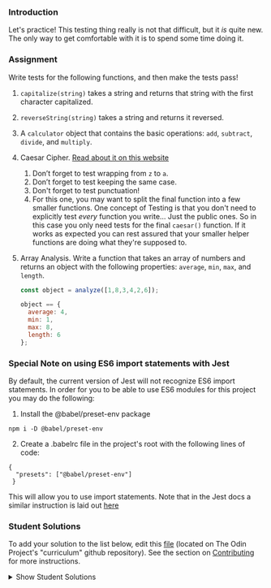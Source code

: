 ### Introduction
Let's practice!  This testing thing really is not that difficult, but it _is_ quite new.  The only way to get comfortable with it is to spend some time doing it.

### Assignment

<div class="lesson-content__panel" markdown="1">
Write tests for the following functions, and then make the tests pass!

1. `capitalize(string)` takes a string and returns that string with the first character capitalized.

2. `reverseString(string)` takes a string and returns it reversed.

3. A `calculator` object that contains the basic operations: `add`, `subtract`, `divide`, and `multiply`.

4. Caesar Cipher. [Read about it on this website](http://practicalcryptography.com/ciphers/caesar-cipher/)

   1. Don’t forget to test wrapping from `z` to `a`.
   2. Don’t forget to test keeping the same case.
   3. Don't forget to test punctuation!
   4. For this one, you may want to split the final function into a few smaller functions.  One concept of Testing is that you don't need to explicitly test _every_ function you write... Just the public ones.  So in this case you only need tests for the final `caesar()` function.  If it works as expected you can rest assured that your smaller helper functions are doing what they're supposed to.

5. Array Analysis.  Write a function that takes an array of numbers and returns an object with the following properties: `average`, `min`, `max`, and `length`.

   ~~~javascript
   const object = analyze([1,8,3,4,2,6]);

   object == {
     average: 4,
     min: 1,
     max: 8,
     length: 6
   };
   ~~~
</div>

### Special Note on using ES6 import statements with Jest

By default, the current version of Jest will not recognize ES6 import statements. In order for you to be able to use ES6 modules for this project you may do the following:

1. Install the @babel/preset-env package


```
npm i -D @babel/preset-env
```

2. Create a .babelrc file in the project's root with the following lines of code:

```
{
  "presets": ["@babel/preset-env"]
 }
```

This will allow you to use import statements. Note that in the Jest docs a similar instruction is laid out [here](https://jestjs.io/docs/en/getting-started#using-babel)

###  Student Solutions
To add your solution to the list below, edit this [file](https://github.com/TheOdinProject/curriculum/blob/master/javascript/testing/testing-practice.md) (located on The Odin Project's "curriculum" github repository). See the section on [Contributing](http://github.com/TheOdinProject/curriculum/blob/master/contributing.md) for more instructions.

<details markdown="block">
  <summary> Show Student Solutions </summary>

- Add your solution below this line!
- [Andres Ruiz's Solution](https://github.com/Andrsrz/unit-test-practice)
- [blackstate's solution](https://github.com/blackstate/testing-practice-jest/)
- [Luky's solution](https://github.com/lcyne/testing-practice-jest)
- [Cody Degen's solution](https://github.com/codydegen/testing_practice)
- [Jdonahue135's solution](https://github.com/jdonahue135/jest-testing-practice)
- [mjwills-inf's solution](https://github.com/mjwills-inf/-TOP-testing-practise)
- [Andrey's solution](https://github.com/AndreySkopintsev/javascript-unit-testing)
- [jc's Solution](https://github.com/avazkhan2808/project-testing)
- [Chaitanya's solution](https://github.com/Chaitanya-Raj/TDD-Jest)
- [James's solution](https://github.com/ericksen-github/testing_practice)
- [Kevin Vuong's solution](https://github.com/fffear/jest-testing-practice)
- [Julio's solution](https://github.com/julio22b/tdd-jest)
- [Martink-rsa's solution](https://github.com/martink-rsa/Jest-testing)
- [Igorashs's solution](https://github.com/igorashs/tdd-jest-practice)
- [Vedat's solution](https://github.com/mvedataydin/tdd-jest)
- [Ben's solution](https://github.com/Koshoo/jest-testing-practice)
- [Solodov's solution](https://github.com/solodov-dev/top-js-tdd)
- [ARaut9's solution](https://github.com/ARaut9/javascript_testing)
- [Jason McKee's solution](https://github.com/jttmckee/testing-javascript)
- [Max Garbers's solution](https://github.com/bubblebooy/Odin-Javascript/tree/master/jest-testing)
- [theghall's solution](https://github.com/theghall/odin-jestpractice)
- [Jmooree30's solution](https://github.com/jmooree30/Jest-Tests)
- [Devon's solution](https://github.com/defitjo/Jest-Testing-Javascript)
- [Rhys' solution](https://github.com/105ron/odin-js-test)
- [heyalvaro's solution](https://github.com/heyalvaro/jestTestPractice)
- [Mike Smith's solution](https://github.com/MikeSS281986/Unit-Testing-)
- [MPalhidai's solution](https://github.com/MPalhidai/testing)
- [Areeba's solution](https://github.com/AREEBAISHTIAQ/Jest-testing-project)
- [scotth527's solution](https://github.com/scotth527/jest_practice)
- [Ryan Floyd's solution](https://github.com/MrRyanFloyd/odin-test-driven-development)
- [Aron's solution](https://github.com/aronfischer/jest_testing_basic_exercises)
- [Ivnosing's solution](https://github.com/Ivnosing/testing-practice)
- [barrysweeney's solution](https://github.com/barrysweeney/JestTestingPractice)
- [gathoni's solution](https://github.com/gathoni-k/testing-practice-jest)
- [ranmaru22's solution](https://github.com/ranmaru22/the_odin_project/tree/master/js_testing)
- [Rey van den Berg's solution](https://github.com/Rey810/jest-practice)
- [Emil Dimitrov's solution](https://github.com/edmtrv/testing-practice)
- [JoshAubrey's solution](https://github.com/JoshAubrey/jest-testing-practice)
- [Joe Thompson's Solution](https://github.com/jlthompso/js_tests)
</details>

